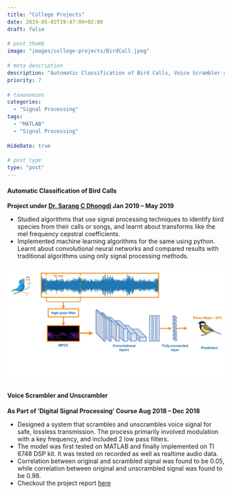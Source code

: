 ```yaml
---
title: "College Projects"
date: 2019-05-02T19:47:09+02:00
draft: false

# post thumb
image: "images/college-projects/BirdCall.jpeg"

# meta description
description: "Automatic Classification of Bird Calls, Voice Scrambler and Unscrambler"
priority: 7

# taxonomies
categories: 
  - "Signal Processing"
tags:
  - "MATLAB"
  - "Signal Processing"
  
HideDate: true

# post type
type: "post"
---
```


#### Automatic Classification of Bird Calls 
**Project under [Dr. Sarang C Dhongdi](https://www.bits-pilani.ac.in/goa/sarang/profile) Jan 2019 – May 2019**
- Studied algorithms that use signal processing techniques to identify bird species from their calls or songs, and learnt about transforms like the mel frequency cepstral coefficients.
- Implemented machine learning algorithms for the same using python. Learnt about convolutional neural networks and compared results with traditional algorithms using only signal processing methods.

![image](../../images/college-projects/BirdCall.jpeg)

#### Voice Scrambler and Unscrambler 
**As Part of ’Digital Signal Processing’ Course Aug 2018 – Dec 2018**
- Designed a system that scrambles and unscrambles voice signal for safe, loss­less transmission. The process primarily involved modulation with a key frequency, and included 2 low pass filters.
- The model was first tested on MATLAB and finally implemented on TI 6748 DSP kit. It was tested on recorded as well as real­time audio data.
- Correlation between original and scrambled signal was found to be 0.05, while correlation between original and unscrambled signal was found to be 0.98.
- Checkout the project report [here](https://drive.google.com/file/d/0B28lYNZMvTvwajMwZ1ZaQVEyWVk5V3R6NUFTcVBFYlZlRjJv/view?usp=sharing&resourcekey=0-YXihl6qDrb5-cPhKqOABcQ)


